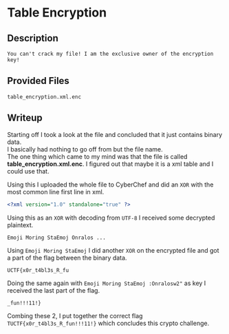 # Table Encryption

## Description
```
You can't crack my file! I am the exclusive owner of the encryption key!
```

## Provided Files
`table_encryption.xml.enc`

## Writeup

Starting off I took a look at the file and concluded that it just contains binary data. <br/>
I basically had nothing to go off from but the file name. <br/>
The one thing which came to my mind was that the file is called **table_encryption.xml.enc**. I figured out that maybe it is a xml table and I could use that. <br/>

Using this I uploaded the whole file to CyberChef and did an `XOR` with the most common line first line in xml. <br/>
```xml
<?xml version="1.0" standalone="true" ?>
```

Using this as an `XOR` with decoding from `UTF-8` I received some decrypted plaintext. <br/>
```
Emoji Moring StaEmoj Onralos ...
```

Using `Emoji Moring StaEmoj` I did another `XOR` on the encrypted file and got a part of the flag between the binary data. <br/>
```
UCTF{x0r_t4bl3s_R_fu
```

Doing the same again with `Emoji Moring StaEmoj :Onralosw2"` as key I received the last part of the flag. <br/>
```
_fun!!!11!}
```

Combing these 2, I put together the correct flag `TUCTF{x0r_t4bl3s_R_fun!!!11!}` which concludes this crypto challenge.